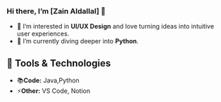  ### Hi there, I’m [Zain Aldallal]  👋
- 👀 I’m interested in **UI/UX Design** and love turning ideas into intuitive user experiences.
- 🌱 I’m currently diving deeper into **Python**.

 ## 🔧 Tools & Technologies
- 📚**Code:** Java,Python 
- ⚡**Other:** VS Code, Notion 


